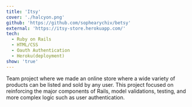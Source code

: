 ```yaml
---
title: 'Itsy'
cover: './halcyon.png'
github: 'https://github.com/sophearychiv/betsy'
external: 'https://itsy-store.herokuapp.com/'
tech:
  - Ruby on Rails
  - HTML/CSS
  - Oauth Authentication
  - Heroku(deployment)
show: 'true'
---
```


Team project where we made an online store where a wide variety of products can be listed and sold by any user. This project focused on reinforcing the major components of Rails, model validations, testing, and more complex logic such as user authentication.
